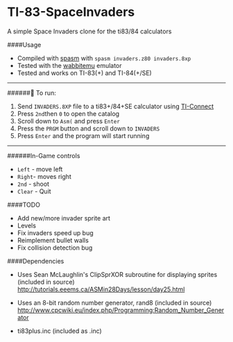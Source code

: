 # TI-83-SpaceInvaders
A simple Space Invaders clone for the ti83/84 calculators

####Usage

* Compiled with [spasm](https://wabbit.codeplex.com/) with `spasm invaders.z80 invaders.8xp`
* Tested with the [wabbitemu](https://wabbit.codeplex.com/) emulator
* Tested and works on TI-83(+) and TI-84(+/SE)

___
######:beginner: To run: 

1. Send `INVADERS.8XP` file to a ti83+/84+SE calculator using [TI-Connect](http://education.ti.com/en/us/products/computer_software/connectivity-software/ti-connect-software/tabs/overview)
2. Press `2nd`then `0` to open the catalog
3. Scroll down to `Asm(` and press `Enter`
4. Press the `PRGM` button and scroll down to `INVADERS`
5. Press `Enter` and the program will start running
___
######In-Game controls
* `Left` - move left
* `Right`- moves right
* `2nd` - shoot
* `Clear` - Quit

####TODO

* Add new/more invader sprite art
* Levels
* Fix invaders speed up bug
* Reimplement bullet walls
* Fix collision detection bug

####Dependencies

* Uses Sean McLaughlin's ClipSprXOR subroutine for displaying sprites (included in source)
http://tutorials.eeems.ca/ASMin28Days/lesson/day25.html

* Uses an 8-bit random number generator, rand8 (included in source)
http://www.cpcwiki.eu/index.php/Programming:Random_Number_Generator 

* ti83plus.inc (included as .inc)
